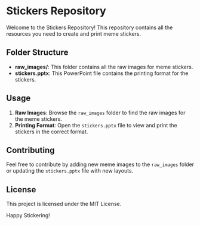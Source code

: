 # Stickers Repository

Welcome to the Stickers Repository! This repository contains all the resources you need to create and print meme stickers.

## Folder Structure

- **raw_images/**: This folder contains all the raw images for meme stickers.
- **stickers.pptx**: This PowerPoint file contains the printing format for the stickers.

## Usage

1. **Raw Images**: Browse the `raw_images` folder to find the raw images for the meme stickers.
2. **Printing Format**: Open the `stickers.pptx` file to view and print the stickers in the correct format.

## Contributing

Feel free to contribute by adding new meme images to the `raw_images` folder or updating the `stickers.pptx` file with new layouts.

## License

This project is licensed under the MIT License.

Happy Stickering!